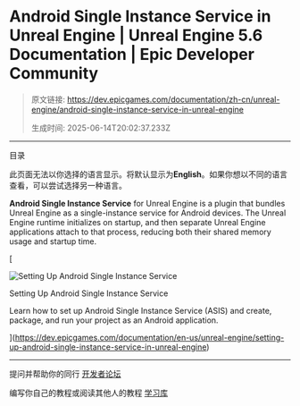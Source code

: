 # Android Single Instance Service in Unreal Engine | Unreal Engine 5.6 Documentation | Epic Developer Community

> 原文链接: https://dev.epicgames.com/documentation/zh-cn/unreal-engine/android-single-instance-service-in-unreal-engine
> 
> 生成时间: 2025-06-14T20:02:37.233Z

---

目录

此页面无法以你选择的语言显示。将默认显示为**English**。如果你想以不同的语言查看，可以尝试选择另一种语言。

**Android Single Instance Service** for Unreal Engine is a plugin that bundles Unreal Engine as a single-instance service for Android devices. The Unreal Engine runtime initializes on startup, and then separate Unreal Engine applications attach to that process, reducing both their shared memory usage and startup time.

[

![Setting Up Android Single Instance Service](images/static/document_list/empty_thumbnail.svg)

Setting Up Android Single Instance Service

Learn how to set up Android Single Instance Service (ASIS) and create, package, and run your project as an Android application.





](https://dev.epicgames.com/documentation/en-us/unreal-engine/setting-up-android-single-instance-service-in-unreal-engine)

* * *

提问并帮助你的同行 [开发者论坛](https://forums.unrealengine.com/categories?tag=unreal-engine)

编写你自己的教程或阅读其他人的教程 [学习库](https://dev.epicgames.com/community/unreal-engine/learning)